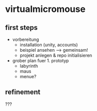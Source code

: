 # virtualmicromouse

## first steps
- vorbereitung
  - installation (unity, accounts)
  - beispiel ansehen --> gemeinsam!
  - projekt anlegen & repo initialisieren
- grober plan fuer 1. prototyp
  - labyrinth
  - maus
  - menue?

## refinement
???

